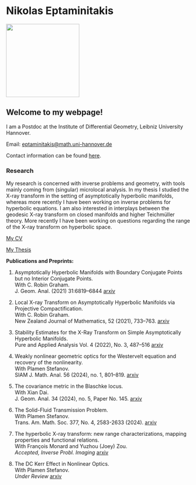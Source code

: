 
# Nikolas Eptaminitakis


<img src="./me.png" width="200">

## Welcome to my webpage!


I am a Postdoc at the Institute of Differential Geometry, Leibniz University Hannover.
<!-- Previously I was a  I was a graduate student at University of Washington, working with Professors [C. Robin Graham](https://sites.math.washington.edu/~robin/) and [Gunther Uhlmann](https://sites.math.washington.edu/~gunther/). -->

Email: eptaminitakis@math.uni-hannover.de

Contact information can be found [here](https://www.differentialgeometrie.uni-hannover.de/de/institut/personenverzeichnis/personen-detailansicht?tx_t3luhepv_t3luhepvoe%5Baction%5D=detailsToPerson&tx_t3luhepv_t3luhepvoe%5Bcontroller%5D=Organisation&tx_t3luhepv_t3luhepvoe%5BdisablePersHomepages%5D=0&tx_t3luhepv_t3luhepvoe%5Borganisation%5D=31&tx_t3luhepv_t3luhepvoe%5Bperson%5D=2900&tx_t3luhepv_t3luhepvoe%5Brole%5D=207&cHash=0760e4114b098b6360ef143c3ca913f7).


### Research


My research is concerned with inverse problems and geometry, with tools mainly coming from (singular) microlocal analysis.
In my thesis I studied the X-ray transform in the setting of asymptotically hyperbolic manifolds, whereas more recently I have been working on inverse problems for hyperbolic equations. I am also interested in interplays between the geodesic X-ray transform on closed manifolds and higher Teichmüller theory. More recently I have been working on questions regarding the range of the X-ray transform on hyperbolic space.

[My CV](./CV_Eptaminitakis.pdf)

[My Thesis](./Thesis_Eptaminitakis.pdf)



__Publications and Preprints:__ 


1. Asymptotically Hyperbolic Manifolds with Boundary Conjugate Points but no Interior Conjugate Points.\
 With C. Robin Graham. \
J. Geom. Anal. (2021) 31:6819–6844 [arxiv](https://arxiv.org/abs/1912.04856)



2. Local X-ray Transform on Asymptotically Hyperbolic Manifolds via Projective Compactification.\
 With C. Robin Graham. \
New Zealand Journal of Mathematics, 52 (2021), 733–763.  [arxiv](https://arxiv.org/abs/2111.13631)



3. Stability Estimates for the X-Ray Transform on Simple Asymptotically Hyperbolic Manifolds. \
Pure and Applied Analysis Vol. 4 (2022), No. 3, 487–516 [arxiv](https://arxiv.org/abs/2104.01674)



4. Weakly nonlinear geometric optics for the Westervelt equation and recovery of the nonlinearity. \
With Plamen Stefanov. \
SIAM J. Math. Anal. 56 (2024), no. 1, 801–819. [arxiv](https://arxiv.org/abs/2208.13945) 




5. The covariance metric in the Blaschke locus.\
 With Xian Dai.  \
J. Geom. Anal. 34 (2024), no. 5, Paper No. 145. [arxiv](https://arxiv.org/abs/2301.05289)


6. The Solid-Fluid Transmission Problem. \
With Plamen Stefanov.\
Trans. Am. Math. Soc. 377, No. 4, 2583-2633 (2024). [arxiv](https://arxiv.org/abs/2111.03218?context=math)


7. The hyperbolic X-ray transform: new range characterizations, mapping properties and functional relations. \
 With François Monard and Yuzhou (Joey) Zou.\
 _Accepted, Inverse Probl. Imaging_ [arxiv](https://arxiv.org/abs/2405.02521)


8. The DC Kerr Effect in Nonlinear Optics. \
 With Plamen Stefanov.\
  _Under Review_ [arxiv](https://arxiv.org/abs/2505.01392)



<!--  

### Teaching

In Winter Semester 2024/25 I am teaching Analysis I. 
[Past Teaching](./Past_Teaching/CV_Eptaminitakis.pdf) -->

<!-- ### Personal

In my free time I play a [lyra with sympathetic strings](./Lyra.png).
 -->

